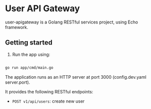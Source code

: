 # User API Gateway

user-apigateway is a Golang RESTful services project, using Echo framework. 

## Getting started

1. Run the app using:

```bash

go run app/cmd/main.go

```

The application runs as an HTTP server at port 3000 (config.dev.yaml server.port). 

It provides the following RESTful endpoints:

* `POST v1/api/users`: create new user

